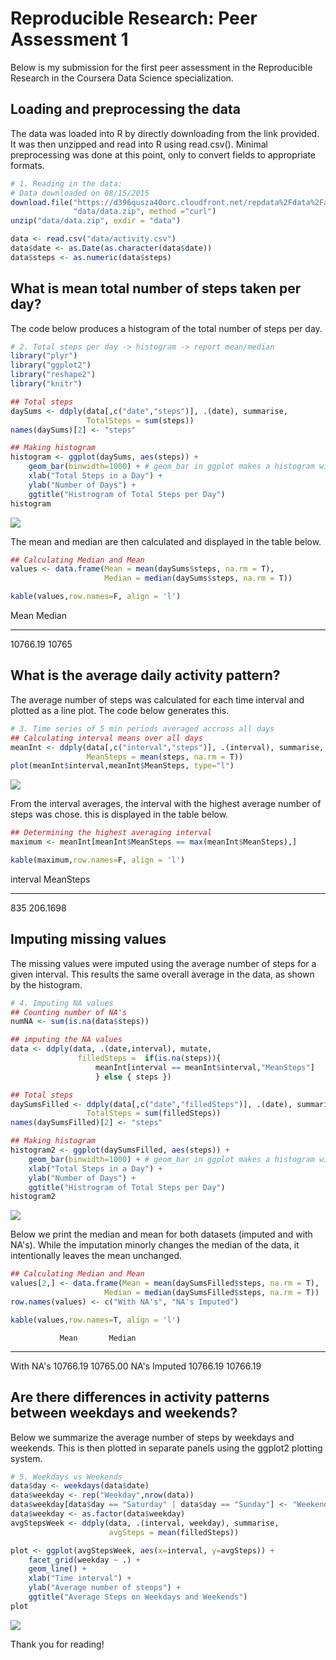 # Reproducible Research: Peer Assessment 1

Below is my submission for the first peer assessment in the Reproducible Research in the Coursera Data Science specialization. 

## Loading and preprocessing the data

The data was loaded into R by directly downloading from the link provided. It was then unzipped and read into R using read.csv(). Minimal preprocessing was done at this point, only to convert fields to appropriate formats.



```r
# 1. Reading in the data:
# Data downloaded on 08/15/2015
download.file("https://d396qusza40orc.cloudfront.net/repdata%2Fdata%2Factivity.zip", 
              "data/data.zip", method ="curl")
unzip("data/data.zip", exdir = "data")

data <- read.csv("data/activity.csv")
data$date <- as.Date(as.character(data$date))
data$steps <- as.numeric(data$steps)
```


## What is mean total number of steps taken per day?

The code below produces a histogram of the total number of steps per day. 

```r
# 2. Total steps per day -> histogram -> report mean/median
library("plyr")
library("ggplot2")
library("reshape2")
library("knitr")

## Total steps
daySums <- ddply(data[,c("date","steps")], .(date), summarise,
                 TotalSteps = sum(steps))
names(daySums)[2] <- "steps"

## Making histogram
histogram <- ggplot(daySums, aes(steps)) + 
    geom_bar(binwidth=1000) + # geom_bar in ggplot makes a histogram with one variable
    xlab("Total Steps in a Day") +
    ylab("Number of Days") +
    ggtitle("Histrogram of Total Steps per Day")
histogram
```

![](PA1_template_files/figure-html/unnamed-chunk-2-1.png) 

The mean and median are then calculated and displayed in the table below.


```r
## Calculating Median and Mean
values <- data.frame(Mean = mean(daySums$steps, na.rm = T), 
                     Median = median(daySums$steps, na.rm = T))

kable(values,row.names=F, align = 'l')
```



Mean       Median 
---------  -------
10766.19   10765  

## What is the average daily activity pattern?

The average number of steps was calculated for each time interval and plotted as a line plot. The code below generates this.


```r
# 3. Time series of 5 min periods averaged accross all days
## Calculating interval means over all days
meanInt <- ddply(data[,c("interval","steps")], .(interval), summarise,
                 MeanSteps = mean(steps, na.rm = T))
plot(meanInt$interval,meanInt$MeanSteps, type="l")
```

![](PA1_template_files/figure-html/unnamed-chunk-4-1.png) 

From the interval averages, the interval with the highest average number of steps was chose. this is displayed in the table below.


```r
## Determining the highest averaging interval
maximum <- meanInt[meanInt$MeanSteps == max(meanInt$MeanSteps),]

kable(maximum,row.names=F, align = 'l')
```



interval   MeanSteps 
---------  ----------
835        206.1698  


## Imputing missing values

The missing values were imputed using the average number of steps for a given interval. This results the same overall average in the data, as shown by the histogram.


```r
# 4. Imputing NA values
## Counting number of NA's
numNA <- sum(is.na(data$steps))

## imputing the NA values
data <- ddply(data, .(date,interval), mutate, 
               filledSteps =  if(is.na(steps)){
                   meanInt[interval == meanInt$interval,"MeanSteps"]
                   } else { steps })

## Total steps
daySumsFilled <- ddply(data[,c("date","filledSteps")], .(date), summarise,
                 TotalSteps = sum(filledSteps))
names(daySumsFilled)[2] <- "steps"

## Making histogram
histogram2 <- ggplot(daySumsFilled, aes(steps)) + 
    geom_bar(binwidth=1000) + # geom_bar in ggplot makes a histogram with one variable
    xlab("Total Steps in a Day") +
    ylab("Number of Days") +
    ggtitle("Histrogram of Total Steps per Day")
histogram2
```

![](PA1_template_files/figure-html/unnamed-chunk-6-1.png) 

Below we print the median and mean for both datasets (imputed and with NA's). While the imputation minorly changes the median of the data, it intentionally leaves the mean unchanged.


```r
## Calculating Median and Mean
values[2,] <- data.frame(Mean = mean(daySumsFilled$steps, na.rm = T), 
                     Median = median(daySumsFilled$steps, na.rm = T))
row.names(values) <- c("With NA's", "NA's Imputed")

kable(values,row.names=T, align = 'l')
```

               Mean       Median   
-------------  ---------  ---------
With NA's      10766.19   10765.00 
NA's Imputed   10766.19   10766.19 

## Are there differences in activity patterns between weekdays and weekends?

Below we summarize the average number of steps by weekdays and weekends. This is then plotted in separate panels using the ggplot2 plotting system.


```r
# 5. Weekdays vs Weekends
data$day <- weekdays(data$date)
data$weekday <- rep("Weekday",nrow(data))
data$weekday[data$day == "Saturday" | data$day == "Sunday"] <- "Weekend"
data$weekday <- as.factor(data$weekday)
avgStepsWeek <- ddply(data, .(interval, weekday), summarise,
                      avgSteps = mean(filledSteps))

plot <- ggplot(avgStepsWeek, aes(x=interval, y=avgSteps)) + 
    facet_grid(weekday ~ .) + 
    geom_line() +
    xlab("Time interval") +
    ylab("Average number of steops") +
    ggtitle("Average Steps on Weekdays and Weekends")
plot
```

![](PA1_template_files/figure-html/unnamed-chunk-8-1.png) 


Thank you for reading!
